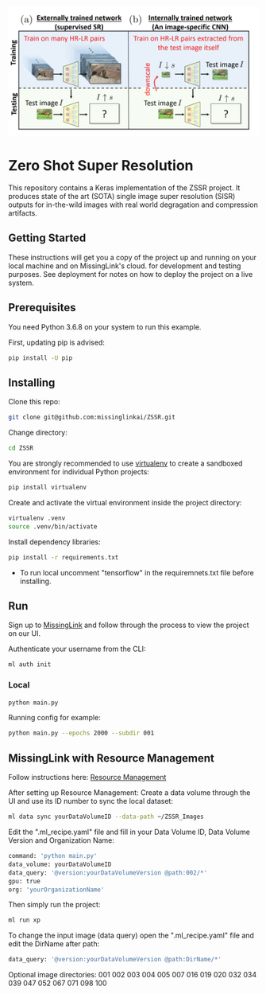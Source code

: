 ![alt text](https://github.com/missinglinkai/ZSSR/blob/master/ZSSR_1.png)

# Zero Shot Super Resolution

This repository contains a Keras implementation of the ZSSR project.
It produces state of the art (SOTA) single image super resolution (SISR) outputs
for in-the-wild images with real world degragation and compression artifacts.

## Getting Started
These instructions will get you a copy of the project up and running on your local machine and on MissingLink's cloud.
for development and testing purposes. See deployment for notes on how to deploy the project on a live system.


## Prerequisites
You need Python 3.6.8 on your system to run this example.

First, updating pip is advised:
```bash
pip install -U pip
```

## Installing

Clone this repo:
```bash
git clone git@github.com:missinglinkai/ZSSR.git
```
Change directory:
```bash
cd ZSSR
```

You are strongly recommended to use [virtualenv](https://virtualenv.pypa.io/en/stable/) to create a sandboxed environment for individual Python projects:
```bash
pip install virtualenv
```

Create and activate the virtual environment inside the project directory:
```bash
virtualenv .venv
source .venv/bin/activate
```

Install dependency libraries:
```bash
pip install -r requirements.txt
```
* To run local uncomment "tensorflow" in the requiremnets.txt file before installing.

## Run
Sign up to [MissingLink](https://missinglink.ai/) and follow through the process to view the project on our UI.

Authenticate your username from the CLI:
```bash 
ml auth init
```
### Local
```bash
python main.py
```
Running config for example:
```bash
python main.py --epochs 2000 --subdir 001
```
## MissingLink with Resource Management
Follow instructions here:
[Resource Management](https://missinglink.ai/docs/resource-management/introduction/)

After setting up Resource Management:
Create a data volume through the UI and use its ID number to sync the local dataset:
```bash
ml data sync yourDataVolumeID --data-path ~/ZSSR_Images
```
Edit the ".ml_recipe.yaml" file and fill in your Data Volume ID, Data Volume Version and Organization Name:
```python
command: 'python main.py'
data_volume: yourDataVolumeID
data_query: '@version:yourDataVolumeVersion @path:002/*'
gpu: true
org: 'yourOrganizationName'
```
Then simply run the project:
```bash
ml run xp
```
To change the input image (data query) 
open the ".ml_recipe.yaml" file and edit the DirName after path:
```python
data_query: '@version:yourDataVolumeVersion @path:DirName/*'
```
Optional image directories:
001		002		003		004		005		007		016		019		020		032		034		039		047		052		067		071		098		100
